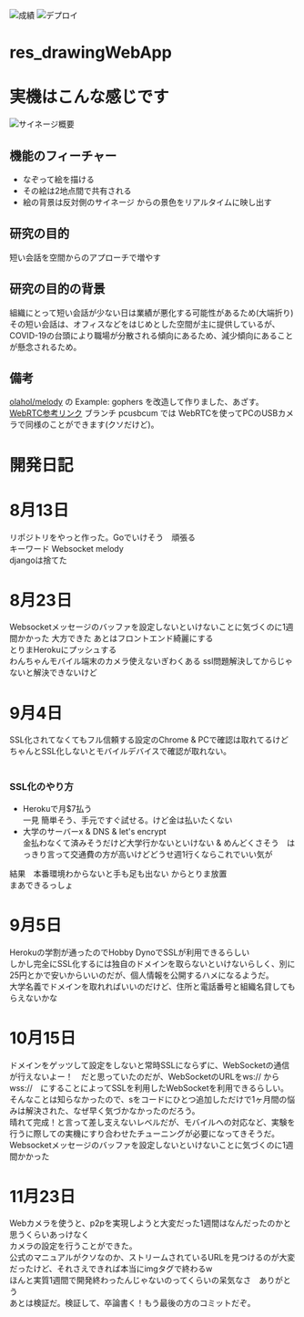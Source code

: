 ![成績](https://img.shields.io/badge/成績-*-red) ![デプロイ](https://img.shields.io/github/deployments/lvx-la/res_drawingWebApp/resdrawingwebapp2) <br>
# res_drawingWebApp

# 実機はこんな感じです
![サイネージ概要](https://user-images.githubusercontent.com/44363325/104407045-19c0df00-55a4-11eb-9633-89894d6f6c11.jpg) <br>

## 機能のフィーチャー <br>
- なぞって絵を描ける
- その絵は2地点間で共有される
- 絵の背景は反対側のサイネージ からの景色をリアルタイムに映し出す

## 研究の目的 <br>
短い会話を空間からのアプローチで増やす <br>

## 研究の目的の背景 <br>
組織にとって短い会話が少ない日は業績が悪化する可能性があるため(大端折り)<br>
その短い会話は、オフィスなどをはじめとした空間が主に提供しているが、COVID-19の台頭により職場が分散される傾向にあるため、減少傾向にあることが懸念されるため。<br>

## 備考 <br>
[olahol/melody](https://github.com/olahol/melody) の Example: gophers を改造して作りました、あざす。<br>
[WebRTC参考リンク](https://html5experts.jp/mganeko/19728/) ブランチ pcusbcum では WebRTCを使ってPCのUSBカメラで同様のことができます(クソだけど)。<br>

# 開発日記 <br>
# 8月13日 <br>
リポジトリをやっと作った。Goでいけそう　頑張る <br>
キーワード Websocket melody <br>
djangoは捨てた <br>

# 8月23日 <br>
Websocketメッセージのバッファを設定しないといけないことに気づくのに1週間かかった
大方できた あとはフロントエンド綺麗にする <br>
とりまHerokuにプッシュする<br>
わんちゃんモバイル端末のカメラ使えないぎわくある ssl問題解決してからじゃないと解決できないけど<br>

# 9月4日 <br>
SSL化されてなくてもフル信頼する設定のChrome & PCで確認は取れてるけど<br>
ちゃんとSSL化しないとモバイルデバイスで確認が取れない。<br>
<br>
### SSL化のやり方<br>
- Herokuで月$7払う<br>
一見 簡単そう、手元ですぐ試せる。けど金は払いたくない<br>
- 大学のサーバーx & DNS & let's encrypt<br>
金払わなくて済みそうだけど大学行かないといけない & めんどくさそう　はっきり言って交通費の方が高いけどどうせ週1行くならこれでいい気が<br>

結果　本番環境わからないと手も足も出ない からとりま放置<br>
まあできるっしょ<br>

# 9月5日<br>
Herokuの学割が通ったのでHobby DynoでSSLが利用できるらしい<br>
しかし完全にSSL化するには独自のドメインを取らないといけないらしく、別に25円とかで安いからいいのだが、個人情報を公開するハメになるようだ。<br>
大学名義でドメインを取れればいいのだけど、住所と電話番号と組織名貸してもらえないかな<br>

# 10月15日 <br>
ドメインをゲッツして設定をしないと常時SSLにならずに、WebSocketの通信が行えないよー！　だと思っていたのだが、WebSocketのURLをws:// から wss://　にすることによってSSLを利用したWebSocketを利用できるらしい。<br>
そんなことは知らなかったので、sをコードにひとつ追加しただけで1ヶ月間の悩みは解決された、なぜ早く気づかなかったのだろう。<br>
晴れて完成！と言って差し支えないレベルだが、モバイルへの対応など、実験を行うに際しての実機にすり合わせたチューニングが必要になってきそうだ。<br>
Websocketメッセージのバッファを設定しないといけないことに気づくのに1週間かかった <br>

# 11月23日 <br>
Webカメラを使うと、p2pを実現しようと大変だった1週間はなんだったのかと思うくらいあっけなく <br>
カメラの設定を行うことができた。<br>
公式のマニュアルがクソなのか、ストリームされているURLを見つけるのが大変だったけど、それさえできれば本当にimgタグで終わるw <br>
ほんと実質1週間で開発終わったんじゃないのってくらいの呆気なさ　ありがとう<br>
あとは検証だ。検証して、卒論書く！もう最後の方のコミットだぞ。
